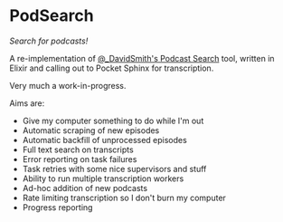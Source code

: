 # PodSearch

_Search for podcasts!_

A re-implementation of [@_DavidSmith's Podcast Search](http://podcastsearch.david-smith.org/) tool, written in Elixir and calling out to Pocket Sphinx for transcription.

Very much a work-in-progress.

Aims are:
+ Give my computer something to do while I'm out
+ Automatic scraping of new episodes
+ Automatic backfill of unprocessed episodes
+ Full text search on transcripts
+ Error reporting on task failures
+ Task retries with some nice supervisors and stuff
+ Ability to run multiple transcription workers
+ Ad-hoc addition of new podcasts
+ Rate limiting transcription so I don't burn my computer
+ Progress reporting
